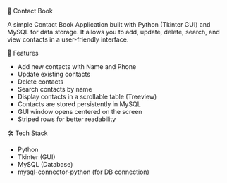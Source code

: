 📖 Contact Book 

A simple Contact Book Application built with Python (Tkinter GUI) and MySQL for data storage. It allows you to add, update, delete, search, and view contacts in a user-friendly interface.

🚀 Features

- Add new contacts with Name and Phone
- Update existing contacts
- Delete contacts
- Search contacts by name
- Display contacts in a scrollable table (Treeview)
- Contacts are stored persistently in MySQL
- GUI window opens centered on the screen
- Striped rows for better readability

🛠️ Tech Stack

- Python 
- Tkinter (GUI)
- MySQL (Database)
- mysql-connector-python (for DB connection)
